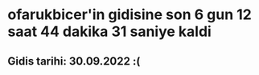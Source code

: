 # ofarukbicer'in gidisine son 6 gun 12 saat 44 dakika 31 saniye kaldi

## Gidis tarihi: 30.09.2022 :(